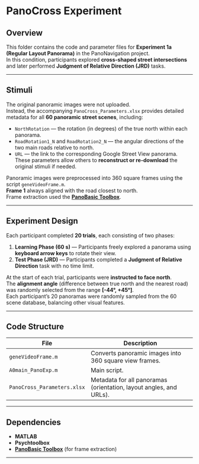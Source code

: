 # PanoCross Experiment

## Overview
This folder contains the code and parameter files for **Experiment 1a (Regular Layout Panorama)** in the PanoNavigation project.  
In this condition, participants explored **cross-shaped street intersections** and later performed **Judgment of Relative Direction (JRD)** tasks.

---

## Stimuli
The original panoramic images were not uploaded.  
Instead, the accompanying `PanoCross_Parameters.xlsx` provides detailed metadata for all **60 panoramic street scenes**, including:  
- `NorthRotation` — the rotation (in degrees) of the true north within each panorama.  
- `RoadRotation1_N` and `RoadRotation2_N` — the angular directions of the two main roads relative to north.  
- `URL` — the link to the corresponding Google Street View panorama.  
These parameters allow others to **reconstruct or re-download** the original stimuli if needed.

Panoramic images were preprocessed into 360 square frames using the script `geneVideoFrame.m`.  
**Frame 1** always aligned with the road closest to north.  
Frame extraction used the [**PanoBasic Toolbox**](https://github.com/yindaz/PanoBasic).

---

## Experiment Design
Each participant completed **20 trials**, each consisting of two phases:

1. **Learning Phase (60 s)** — Participants freely explored a panorama using **keyboard arrow keys** to rotate their view.  
2. **Test Phase (JRD)** — Participants completed a **Judgment of Relative Direction** task with no time limit.

At the start of each trial, participants were **instructed to face north**.  
The **alignment angle** (difference between true north and the nearest road) was randomly selected from the range **[-44°, +45°]**.  
Each participant’s 20 panoramas were randomly sampled from the 60 scene database, balancing other visual features.

---

## Code Structure
| File | Description |
|------|--------------|
| `geneVideoFrame.m` | Converts panoramic images into 360 square view frames. |
| `A0main_PanoExp.m` | Main script. |
| `PanoCross_Parameters.xlsx` | Metadata for all panoramas (orientation, layout angles, and URLs). |

---

## Dependencies
- **MATLAB**   
- **Psychtoolbox**  
- **[PanoBasic Toolbox](https://github.com/yindaz/PanoBasic)** (for frame extraction)

---
